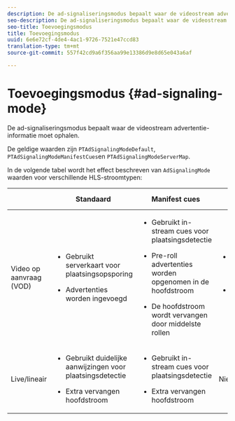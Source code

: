 ```yaml
---
description: De ad-signaliseringsmodus bepaalt waar de videostream advertentie-informatie moet ophalen.
seo-description: De ad-signaliseringsmodus bepaalt waar de videostream advertentie-informatie moet ophalen.
seo-title: Toevoegingsmodus
title: Toevoegingsmodus
uuid: 6e6e72cf-4de4-4ac1-9726-7521e47ccd83
translation-type: tm+mt
source-git-commit: 557f42cd9a6f356aa99e13386d9e8d65e043a6af

---
```



# Toevoegingsmodus {#ad-signaling-mode}

De ad-signaliseringsmodus bepaalt waar de videostream advertentie-informatie moet ophalen.

De geldige waarden zijn `PTAdSignalingModeDefault`, `PTAdSignalingModeManifestCues`en `PTAdSignalingModeServerMap`.

In de volgende tabel wordt het effect beschreven van `AdSignalingMode` waarden voor verschillende HLS-stroomtypen:

<table frame="all" colsep="1" rowsep="1" id="table_AdSignalingMode"> 
 <thead> 
  <tr rowsep="1"> 
   <th colname="1" class="entry"> </th> 
   <th colname="2" class="entry"><b>Standaard</b></th> 
   <th colname="3" class="entry"><b>Manifest cues</b></th> 
   <th colname="4" class="entry"><b>Toegevoegde serverkaart</b></th> 
  </tr> 
 </thead>
 <tbody> 
  <tr rowsep="1"> 
   <td colname="1"> Video op aanvraag (VOD) </td> 
   <td colname="2"> 
    <ul id="ul_E79DA79107364D0D8B46A1859CA75B5C"> 
     <li id="li_B259ED87743F463095071F58DC840E39"> <p>Gebruikt serverkaart voor plaatsingsopsporing </p> </li> 
     <li id="li_8957E4151466467BA6C954E5010E34EA"> <p>Advertenties worden ingevoegd </p> </li> 
    </ul> </td> 
   <td colname="3"> 
    <ul id="ul_D462C76717D94DE09915BDF6E9B3FB68"> 
     <li id="li_FB46108F4AD9457D99D2618ABEF7DBD1"> <p>Gebruikt in-stream cues voor plaatsingsdetectie </p> </li> 
     <li id="li_C3F7FBB98F524CEF97D17318C292E9EA"> <p>Pre-roll advertenties worden opgenomen in de hoofdstroom </p> </li> 
     <li id="li_A56E1545F84840DFA6D065DA60E98C31"> <p>De hoofdstroom wordt vervangen door middelste rollen </p> </li> 
    </ul> </td> 
   <td colname="4"> 
    <ul id="ul_F10192B1B6F745CBB0D4C1A6D52A57B4"> 
     <li id="li_2ADACF71FA5F4A08A00A3399F5593420"> <p>Gebruikt serverkaart voor plaatsingsopsporing </p> </li> 
     <li id="li_1201085B9C554A4BBD471E7EB2E363AC"> <p>Advertenties worden ingevoegd </p> </li> 
    </ul> </td> 
  </tr> 
  <tr rowsep="0"> 
   <td colname="1"> Live/lineair </td> 
   <td colname="2"> 
    <ul id="ul_82AAC9EE056F49E999F809536A96C2F8"> 
     <li id="li_73BAD2BAA95F4592808B77F8DA436237"> <p>Gebruikt duidelijke aanwijzingen voor plaatsingsdetectie </p> </li> 
     <li id="li_A97B6F61078D4149A984B2412021E103"> <p>Extra vervangen hoofdstroom </p> </li> 
    </ul> </td> 
   <td colname="3"> 
    <ul id="ul_CAED2D4F46334D76AE025482881BF843"> 
     <li id="li_A8023845A037482DBFDEF7EF247FECFD"> <p>Gebruikt in-stream cues voor plaatsingsdetectie </p> </li> 
     <li id="li_62A3CDAD249344EB89043B2AE0F4D7FF"> <p>Extra vervangen hoofdstroom </p> </li> 
    </ul> </td> 
   <td colname="4"> Niet ondersteund </td> 
  </tr> 
 </tbody> 
</table>